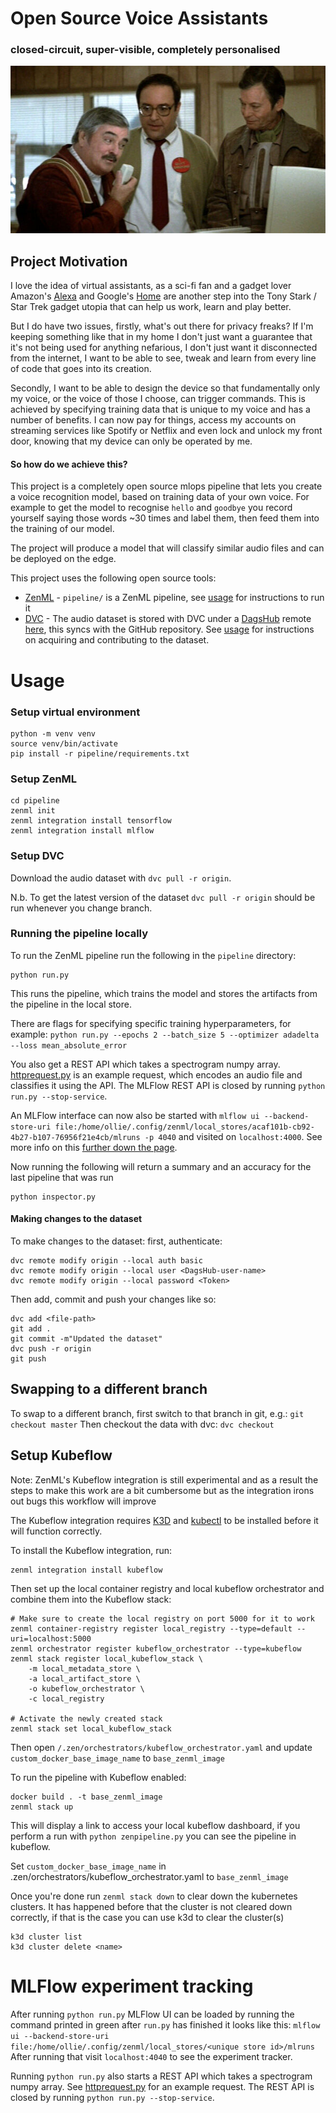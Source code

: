 # Open Source Voice Assistants
### closed-circuit, super-visible, completely personalised

![Scotty from Star Trek tries to use a mouse as if you can speak into it](Scotty_uses_a_mouse.jpg)

## Project Motivation
I love the idea of virtual assistants, as a sci-fi fan and a gadget lover Amazon's [Alexa]() and Google's [Home]() are
another step into the Tony Stark / Star Trek gadget utopia that can help us work, learn and play better.

But I do have two issues, firstly, what's out there for privacy freaks? If I'm keeping something like that in my home I 
don't just want a guarantee that it's not being used for anything nefarious, I don't just want it disconnected from the
internet, I want to be able to see, tweak and learn from every line of code that goes into its creation.

Secondly, I want to be able to design the device so that fundamentally only my voice, or the voice of those I choose,
can trigger commands. This is achieved by specifying training data that is unique to my voice and has a number of
benefits. I can now pay for things, access my accounts on streaming services like Spotify or Netflix and even lock and
unlock my front door, knowing that my device can only be operated by me.

#### So how do we achieve this?
This project is a completely open source mlops pipeline that lets you create a voice recognition model, based on training
data of your own voice. For example to get the model to recognise `hello` and `goodbye` you record yourself saying those
words ~30 times and label them, then feed them into the training of our model.

The project will produce a model that will classify similar audio files and can be deployed on the edge.

This project uses the following open source tools:
* [ZenML](https://zenml.io/) - `pipeline/` is a ZenML pipeline, see [usage](#usage) for instructions to run it
* [DVC](https://dvc.org/) - The audio dataset is stored with DVC under a [DagsHub](https://dagshub.com/dashboard) remote
[here](https://dagshub.com/fuzzylabs/voice-recognition), this syncs with the GitHub repository. See [usage](#usage) for
instructions on acquiring and contributing to the dataset.


# Usage
### Setup virtual environment
```shell
python -m venv venv
source venv/bin/activate
pip install -r pipeline/requirements.txt
```

### Setup ZenML
```shell
cd pipeline
zenml init
zenml integration install tensorflow
zenml integration install mlflow
```

### Setup DVC
Download the audio dataset with `dvc pull -r origin`.

N.b. To get the latest version of the dataset `dvc pull -r origin` should be run whenever you change branch.

### Running the pipeline locally

To run the ZenML pipeline run the following in the `pipeline` directory:
```shell
python run.py
```
This runs the pipeline, which trains the model and stores the artifacts from the pipeline in the local store.

There are flags for specifying specific training hyperparameters, for example:
`python run.py --epochs 2 --batch_size 5 --optimizer adadelta --loss mean_absolute_error`

You also get a REST API which takes a spectrogram numpy array.
[httprequest.py](../httprequest.py) is an example request, which encodes an audio file and classifies it using the API.
The MLFlow REST API is closed by running `python run.py --stop-service`.

An MLFlow interface can now also be started with `mlflow ui --backend-store-uri file:/home/ollie/.config/zenml/local_stores/acaf101b-cb92-4b27-b107-76956f21e4cb/mlruns -p 4040`
and visited on `localhost:4000`. See more info on this [further down the page](#mlflow-experiment-tracking).


Now running the following will return a summary and an accuracy for the last pipeline that was run
```shell
python inspector.py
```

#### Making changes to the dataset
To make changes to the dataset: first, authenticate:
```shell
dvc remote modify origin --local auth basic
dvc remote modify origin --local user <DagsHub-user-name>
dvc remote modify origin --local password <Token>
```

Then add, commit and push your changes like so:
```shell
dvc add <file-path>
git add .
git commit -m"Updated the dataset"
dvc push -r origin
git push
```

## Swapping to a different branch
To swap to a different branch, first switch to that branch in git, e.g.:
`git checkout master`
Then checkout the data with dvc:
`dvc checkout`

## Setup Kubeflow

Note: ZenML's Kubeflow integration is still experimental and as a result the steps to make this work are a bit cumbersome
but as the integration irons out bugs this workflow will improve

The Kubeflow integration requires [K3D](https://k3d.io/v5.2.1/#installation) and [kubectl](https://kubernetes.io/docs/tasks/tools/#kubectl)
to be installed before it will function correctly.

To install the Kubeflow integration, run:
```shell
zenml integration install kubeflow
```

Then set up the local container registry and local kubeflow orchestrator and combine them into the Kubeflow stack:
```shell
# Make sure to create the local registry on port 5000 for it to work 
zenml container-registry register local_registry --type=default --uri=localhost:5000 
zenml orchestrator register kubeflow_orchestrator --type=kubeflow
zenml stack register local_kubeflow_stack \
    -m local_metadata_store \
    -a local_artifact_store \
    -o kubeflow_orchestrator \
    -c local_registry

# Activate the newly created stack
zenml stack set local_kubeflow_stack
```

Then open `/.zen/orchestrators/kubeflow_orchestrator.yaml` and update `custom_docker_base_image_name` to `base_zenml_image`

To run the pipeline with Kubeflow enabled:
```shell
docker build . -t base_zenml_image
zenml stack up
```
This will display a link to access your local kubeflow dashboard, if you perform a run with `python zenpipeline.py`
you can see the pipeline in kubeflow.

Set `custom_docker_base_image_name` in .zen/orchestrators/kubeflow_orchestrator.yaml to `base_zenml_image`

Once you're done run `zenml stack down` to clear down the kubernetes clusters.
It has happened before that the cluster is not cleared down correctly, if that is the case you can use k3d to clear the cluster(s)
```shell
k3d cluster list
k3d cluster delete <name>
```

# MLFlow experiment tracking
After running `python run.py` MLFlow UI can be loaded by running the command printed in green after `run.py` has 
finished it looks like this:
`mlflow ui --backend-store-uri file:/home/ollie/.config/zenml/local_stores/<unique store id>/mlruns`
After running that visit `localhost:4040` to see the experiment tracker.

Running `python run.py` also starts a REST API which takes a spectrogram numpy array. See
[httprequest.py](httprequest.py) for an example request.
The REST API is closed by running `python run.py --stop-service`.
